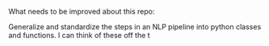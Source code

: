 What needs to be improved about this repo:

Generalize and standardize the steps in an NLP pipeline into python classes and
functions. I can think of these off the t